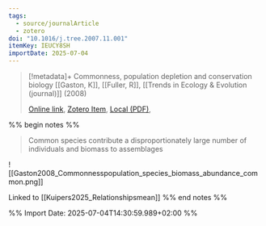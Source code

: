 ```yaml
---
tags:
  - source/journalArticle
  - zotero
doi: "10.1016/j.tree.2007.11.001"
itemKey: IEUCY8SH
importDate: 2025-07-04
---
```

>[!metadata]+
> Commonness, population depletion and conservation biology
> [[Gaston, K]], [[Fuller, R]], 
> [[Trends in Ecology & Evolution (journal)]] (2008)
> 
> [Online link](https://linkinghub.elsevier.com/retrieve/pii/S0169534707003205), [Zotero Item](zotero://select/library/items/IEUCY8SH), [Local (PDF)](file://C:/Users/aburg/Documents/references/zotero/storage/SSUQRUP8/Gaston2008_Commonnesspopulation.pdf), 

%% begin notes %%
> Common species contribute a disproportionately large number of individuals and biomass to assemblages

![[Gaston2008_Commonnesspopulation_species_biomass_abundance_common.png]]

Linked to [[Kuipers2025_Relationshipsmean]]
%% end notes %%

%% Import Date: 2025-07-04T14:30:59.989+02:00 %%

